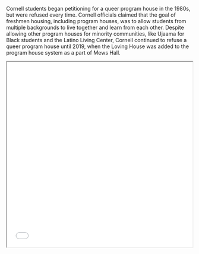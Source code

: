 Cornell students began petitioning for a queer program house in the 1980s, but were refused every time. Cornell officials claimed that the goal of freshmen housing, including program houses, was to allow students from multiple backgrounds to live together and learn from each other. Despite allowing other program houses for minority communities, like Ujaama for Black students and the Latino Living Center, Cornell continued to refuse a queer program house until 2019, when the Loving House was added to the program house system as a part of Mews Hall.

<iframe src="gay-ithaca-map.html" height="500" width="500"></iframe>

